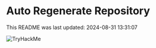# Auto Regenerate Repository

This README was last updated: 2024-08-31 13:31:07

 ![TryHackMe](https://tryhackme.com/badge/533634)